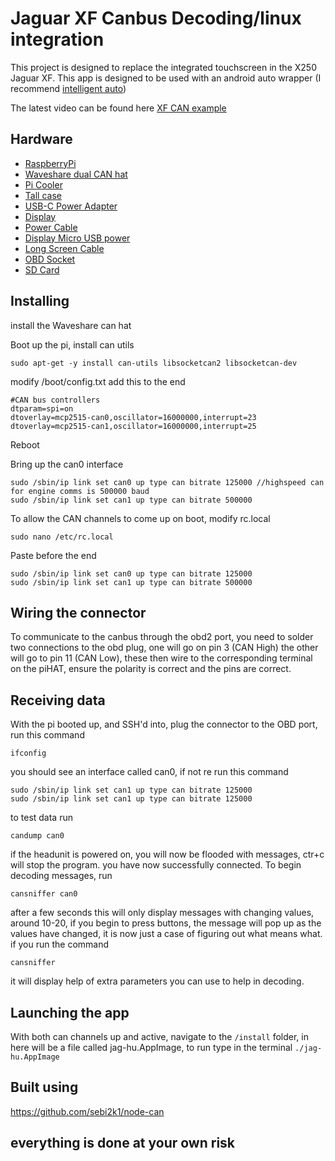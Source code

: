 # Jaguar XF Canbus Decoding/linux integration

This project is designed to replace the integrated touchscreen in the X250 Jaguar XF. This app is designed to be used with an android auto
 wrapper (I recommend [intelligent auto](https://github.com/openDsh/dash))
 
 The latest video can be found here [XF CAN example](https://youtu.be/o7TGF2G8eGw)

## Hardware

* [RaspberryPi](https://amzn.to/2YzyQFy)
* [Waveshare dual CAN hat](https://www.amazon.co.uk/gp/product/B087RJ6XGG/ref=as_li_qf_asin_il_tl?ie=UTF8&tag=moderndaymods-21&creative=6738&linkCode=as2&creativeASIN=B087RJ6XGG&linkId=662e77515a6937152bd372c51583c015)
* [Pi Cooler](https://thepihut.com/collections/raspberry-pi-cases/products/xl-raspberry-pi-4-heatsink)
* [Tall case](https://www.amazon.co.uk/gp/product/B06XT1JKLQ/ref=as_li_tl?ie=UTF8&tag=moderndaymods-21&camp=1634&creative=6738&linkCode=as2&creativeASIN=B06XT1JKLQ&linkId=95302a60fbd83f0d1ab4686599abd6f5)
* [USB-C Power Adapter](https://www.amazon.co.uk/gp/product/B076DYMV8N/ref=as_li_tl?ie=UTF8&tag=moderndaymods-21&camp=1634&creative=6738&linkCode=as2&creativeASIN=B076DYMV8N&linkId=0c85fe20d4c1a169f672971b6eac8dd8)
* [Display](https://www.amazon.co.uk/gp/product/B014WKCFR4/ref=as_li_tl?ie=UTF8&tag=moderndaymods-21&camp=1634&creative=6738&linkCode=as2&creativeASIN=B014WKCFR4&linkId=ce6127af5a1139aa3a3460b834504d73)
* [Power Cable](https://www.amazon.co.uk/gp/product/B07RN3KCC6/ref=as_li_tl?ie=UTF8&tag=moderndaymods-21&camp=1634&creative=6738&linkCode=as2&creativeASIN=B07RN3KCC6&linkId=fbb2b3f0efb9a041bc7c39654bcdfa8f)
* [Display Micro USB power](https://www.amazon.co.uk/gp/product/B07L1HDW4P/ref=as_li_tl?ie=UTF8&tag=moderndaymods-21&camp=1634&creative=6738&linkCode=as2&creativeASIN=B07L1HDW4P&linkId=0fa35a25e9de8b1ec861b8e5339552fa)
* [Long Screen Cable](https://www.amazon.co.uk/gp/product/B00XW2NCKS/ref=as_li_tl?ie=UTF8&tag=moderndaymods-21&camp=1634&creative=6738&linkCode=as2&creativeASIN=B00XW2NCKS&linkId=ab6fa66d9e313e1bc88254b478a3d73e)
* [OBD Socket](https://www.amazon.co.uk/gp/product/B07LG2GD9R/ref=as_li_tl?ie=UTF8&tag=moderndaymods-21&camp=1634&creative=6738&linkCode=as2&creativeASIN=B07LG2GD9R&linkId=597523c3c786725a344a7d24af97c762)
* [SD Card](https://www.amazon.co.uk/gp/product/B06XFSZGCC/ref=as_li_tl?ie=UTF8&tag=moderndaymods-21&camp=1634&creative=6738&linkCode=as2&creativeASIN=B06XFSZGCC&linkId=80c96523b944947f7c4ab73af5d3bcb3)


## Installing

install the Waveshare can hat


Boot up the pi, install can utils

```
sudo apt-get -y install can-utils libsocketcan2 libsocketcan-dev
```

modify /boot/config.txt add this to the end

```
#CAN bus controllers
dtparam=spi=on
dtoverlay=mcp2515-can0,oscillator=16000000,interrupt=23
dtoverlay=mcp2515-can1,oscillator=16000000,interrupt=25
```

Reboot

Bring up the can0 interface

```
sudo /sbin/ip link set can0 up type can bitrate 125000 //highspeed can for engine comms is 500000 baud
sudo /sbin/ip link set can1 up type can bitrate 500000
```

To allow the CAN channels to come up on boot, modify rc.local

```sudo nano /etc/rc.local```

Paste before the end

```
sudo /sbin/ip link set can0 up type can bitrate 125000
sudo /sbin/ip link set can1 up type can bitrate 500000
```

## Wiring the connector

To communicate to the canbus through the obd2 port, you need to solder two connections to the obd plug, one will go on pin 3 (CAN High) the other will go to pin 11 (CAN Low), these then wire to the corresponding terminal on the piHAT, ensure the polarity is correct and the pins are correct.

## Receiving data

With the pi booted up, and SSH'd into, plug the connector to the OBD port, run this command 

```
ifconfig
```

you should see an interface called can0, if not re run this command 

```
sudo /sbin/ip link set can1 up type can bitrate 125000
sudo /sbin/ip link set can1 up type can bitrate 125000
```

to test data run 

```
candump can0
```

if the headunit is powered on, you will now be flooded with messages, ctr+c will stop the program. you have now successfully connected. To begin decoding messages, run

```
cansniffer can0
```

after a few seconds this will only display messages with changing values, around 10-20, if you begin to press buttons, the message will pop up as the values have changed, it is now just a case of figuring out what means what. if you run the command 

```
cansniffer
```

it will display help of extra parameters you can use to help in decoding.

## Launching the app

With both can channels up and active, navigate to the ```/install``` folder, in here will be a file called jag-hu.AppImage, to run type in the terminal ```./jag-hu.AppImage```

## Built using

https://github.com/sebi2k1/node-can

## everything is done at your own risk
